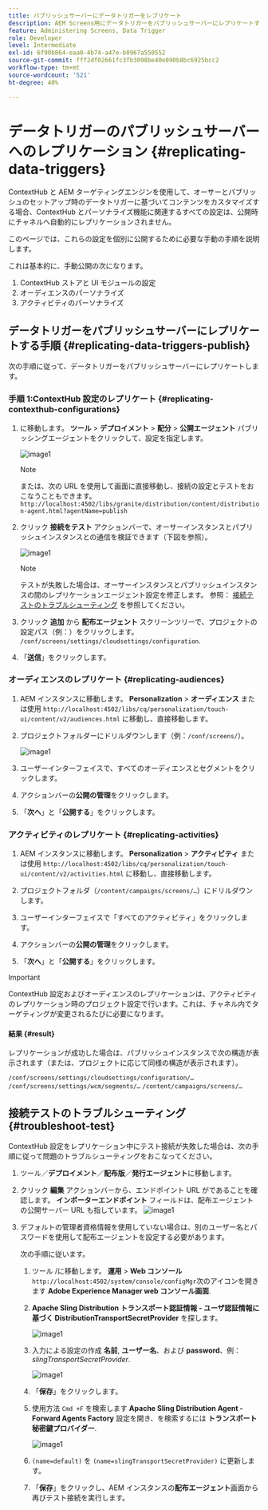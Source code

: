 ```yaml
---
title: パブリッシュサーバーにデータトリガーをレプリケート
description: AEM Screens用にデータトリガーをパブリッシュサーバーにレプリケートする方法を説明します。
feature: Administering Screens, Data Trigger
role: Developer
level: Intermediate
exl-id: 6f90b864-eaa0-4b74-a47e-b0967a550552
source-git-commit: fff2df02661fc3fb3098be40e090b8bc6925bcc2
workflow-type: tm+mt
source-wordcount: '521'
ht-degree: 40%

---
```


# データトリガーのパブリッシュサーバーへのレプリケーション {#replicating-data-triggers}

ContextHub と AEM ターゲティングエンジンを使用して、オーサーとパブリッシュのセットアップ時のデータトリガーに基づいてコンテンツをカスタマイズする場合、ContextHub とパーソナライズ機能に関連するすべての設定は、公開時にチャネルへ自動的にレプリケーションされません。

このページでは、これらの設定を個別に公開するために必要な手動の手順を説明します。

これは基本的に、手動公開の次になります。

1. ContextHub ストアと UI モジュールの設定
1. オーディエンスのパーソナライズ
1. アクティビティのパーソナライズ

## データトリガーをパブリッシュサーバーにレプリケートする手順 {#replicating-data-triggers-publish}

次の手順に従って、データトリガーをパブリッシュサーバーにレプリケートします。

### 手順 1:ContextHub 設定のレプリケート {#replicating-contexthub-configurations}

1. に移動します。 **ツール** > **デプロイメント** > **配分** > **公開エージェント** パブリッシングエージェントをクリックして、設定を指定します。

   ![image1](/help/user-guide/assets/replicating-triggers/replicating-triggers1.png)

   >[!NOTE]
   >
   >または、次の URL を使用して画面に直接移動し、接続の設定とテストをおこなうこともできます。`http://localhost:4502/libs/granite/distribution/content/distribution-agent.html?agentName=publish`

1. クリック **接続をテスト** アクションバーで、オーサーインスタンスとパブリッシュインスタンスとの通信を検証できます（下図を参照）。

   ![image1](/help/user-guide/assets/replicating-triggers/replicating-triggers2.png)

   >[!NOTE]
   >
   >テストが失敗した場合は、オーサーインスタンスとパブリッシュインスタンスの間のレプリケーションエージェント設定を修正します。 参照： [接続テストのトラブルシューティング](/help/user-guide/replicating-data-triggers.md#troubleshoot-test) を参照してください。

1. クリック **追加** から **配布エージェント** スクリーンツリーで、プロジェクトの設定パス（例：）をクリックします。 `/conf/screens/settings/cloudsettings/configuration`.

1. 「**送信**」をクリックします。

### オーディエンスのレプリケート {#replicating-audiences}

1. AEM インスタンスに移動します。 **Personalization** > **オーディエンス** または使用 `http://localhost:4502/libs/cq/personalization/touch-ui/content/v2/audiences.html` に移動し、直接移動します。

1. プロジェクトフォルダーにドリルダウンします（例：`/conf/screens/`）。

   ![image1](/help/user-guide/assets/replicating-triggers/replicating-triggers10.png)

1. ユーザーインターフェイスで、すべてのオーディエンスとセグメントをクリックします。

1. アクションバーの&#x200B;**公開の管理**&#x200B;をクリックします。

1. 「**次へ**」と「**公開する**」をクリックします。

### アクティビティのレプリケート  {#replicating-activities}

1. AEM インスタンスに移動します。 **Personalization** > **アクティビティ** または使用 `http://localhost:4502/libs/cq/personalization/touch-ui/content/v2/activities.html` に移動し、直接移動します。

1. プロジェクトフォルダ（`/content/campaigns/screens/…`）にドリルダウンします。

1. ユーザーインターフェイスで「すべてのアクティビティ」をクリックします。

1. アクションバーの&#x200B;**公開の管理**&#x200B;をクリックします。

1. 「**次へ**」と「**公開する**」をクリックします。

>[!IMPORTANT]
>
>ContextHub 設定およびオーディエンスのレプリケーションは、アクティビティのレプリケーション時のプロジェクト設定で行います。これは、チャネル内でターゲティングが変更されるたびに必要になります。

#### 結果 {#result}

レプリケーションが成功した場合は、パブリッシュインスタンスで次の構造が表示されます（または、プロジェクトに応じて同様の構造が表示されます）。

`/conf/screens/settings/cloudsettings/configuration/…`
`/conf/screens/settings/wcm/segments/…`
`/content/campaigns/screens/…`

## 接続テストのトラブルシューティング {#troubleshoot-test}

ContextHub 設定をレプリケーション中にテスト接続が失敗した場合は、次の手順に従って問題のトラブルシューティングをおこなってください。

1. ツール／**デプロイメント**／**配布版**／**発行エージェント**&#x200B;に移動します。

1. クリック **編集** アクションバーから、エンドポイント URL がであることを確認します。 **インポーターエンドポイント** フィールドは、配布エージェントの公開サーバー URL も指しています。
   ![image1](/help/user-guide/assets/replicating-triggers/replicating-triggers9.png)

1. デフォルトの管理者資格情報を使用していない場合は、別のユーザー名とパスワードを使用して配布エージェントを設定する必要があります。

   次の手順に従います。

   1. ツール /に移動します。 **運用** > **Web コンソール** `http://localhost:4502/system/console/configMgr`次のアイコンを開きます **Adobe Experience Manager web コンソール画面**.
   1. **Apache Sling Distribution トランスポート認証情報 - ユーザ認証情報に基づく DistributionTransportSecretProvider** を探します。

      ![image1](/help/user-guide/assets/replicating-triggers/replicating-triggers6.png)

   1. 入力による設定の作成 **名前**, **ユーザー名**、および **password**、例： *slingTransportSecretProvider*.

      ![image1](/help/user-guide/assets/replicating-triggers/replicating-triggers7.png)

   1. 「**保存**」をクリックします。
   1. 使用方法 `Cmd +F` を検索します **Apache Sling Distribution Agent - Forward Agents Factory** 設定を開き、を検索するには **トランスポート秘密鍵プロバイダー**.

      ![image1](/help/user-guide/assets/replicating-triggers/replicating-triggers8.png)

   1. `(name=default)` を `(name=slingTransportSecretProvider)` に更新します。
   1. 「**保存**」をクリックし、AEM インスタンスの&#x200B;**配布エージェント**&#x200B;画面から再びテスト接続を実行します。
